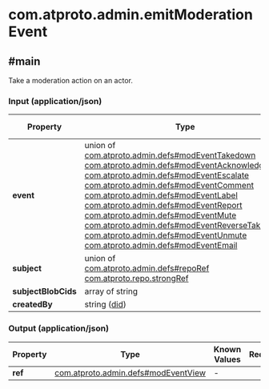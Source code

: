 # com.atproto.admin.emitModerationEvent

## #main

Take a moderation action on an actor.

### Input (application/json)

| Property | Type | Known Values | Required | Description |
| --- | --- | --- | :---: | --- |
| **event** | union of <br>[com.atproto.admin.defs#modEventTakedown](../../../../com/atproto/admin/defs.md#modEventTakedown)<br>[com.atproto.admin.defs#modEventAcknowledge](../../../../com/atproto/admin/defs.md#modEventAcknowledge)<br>[com.atproto.admin.defs#modEventEscalate](../../../../com/atproto/admin/defs.md#modEventEscalate)<br>[com.atproto.admin.defs#modEventComment](../../../../com/atproto/admin/defs.md#modEventComment)<br>[com.atproto.admin.defs#modEventLabel](../../../../com/atproto/admin/defs.md#modEventLabel)<br>[com.atproto.admin.defs#modEventReport](../../../../com/atproto/admin/defs.md#modEventReport)<br>[com.atproto.admin.defs#modEventMute](../../../../com/atproto/admin/defs.md#modEventMute)<br>[com.atproto.admin.defs#modEventReverseTakedown](../../../../com/atproto/admin/defs.md#modEventReverseTakedown)<br>[com.atproto.admin.defs#modEventUnmute](../../../../com/atproto/admin/defs.md#modEventUnmute)<br>[com.atproto.admin.defs#modEventEmail](../../../../com/atproto/admin/defs.md#modEventEmail) | - | ✅ | - |
| **subject** | union of <br>[com.atproto.admin.defs#repoRef](../../../../com/atproto/admin/defs.md#repoRef)<br>[com.atproto.repo.strongRef](../../../../com/atproto/repo/strongRef.md#com.atproto.repo.strongRef) | - | ✅ | - |
| **subjectBlobCids** | array of string | - | ❌ | - |
| **createdBy** | string ([did](https://atproto.com/specs/did)) | - | ✅ | - |

### Output (application/json)

| Property | Type | Known Values | Required | Description |
| --- | --- | --- | :---: | --- |
| **ref** | [com.atproto.admin.defs#modEventView](../../../../com/atproto/admin/defs.md#modEventView) | - | ✅ | - |
